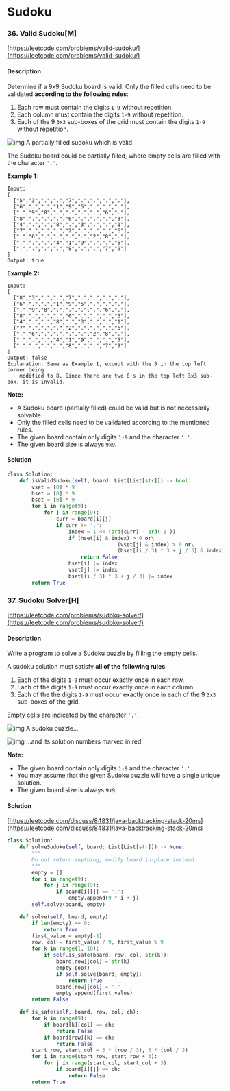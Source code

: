 # Sudoku



### 36. Valid Sudoku\[M\]

[https://leetcode.com/problems/valid-sudoku/](https://leetcode.com/problems/valid-sudoku/)

#### Description

Determine if a 9x9 Sudoku board is valid. Only the filled cells need to be validated **according to the following rules**:

1. Each row must contain the digits `1-9` without repetition.
2. Each column must contain the digits `1-9` without repetition.
3. Each of the 9 `3x3` sub-boxes of the grid must contain the digits `1-9` without repetition.

![img](https://upload.wikimedia.org/wikipedia/commons/thumb/f/ff/Sudoku-by-L2G-20050714.svg/250px-Sudoku-by-L2G-20050714.svg.png) A partially filled sudoku which is valid.

The Sudoku board could be partially filled, where empty cells are filled with the character `'.'`.

**Example 1:**

```text
Input:
[
  ["5","3",".",".","7",".",".",".","."],
  ["6",".",".","1","9","5",".",".","."],
  [".","9","8",".",".",".",".","6","."],
  ["8",".",".",".","6",".",".",".","3"],
  ["4",".",".","8",".","3",".",".","1"],
  ["7",".",".",".","2",".",".",".","6"],
  [".","6",".",".",".",".","2","8","."],
  [".",".",".","4","1","9",".",".","5"],
  [".",".",".",".","8",".",".","7","9"]
]
Output: true
```

**Example 2:**

```text
Input:
[
  ["8","3",".",".","7",".",".",".","."],
  ["6",".",".","1","9","5",".",".","."],
  [".","9","8",".",".",".",".","6","."],
  ["8",".",".",".","6",".",".",".","3"],
  ["4",".",".","8",".","3",".",".","1"],
  ["7",".",".",".","2",".",".",".","6"],
  [".","6",".",".",".",".","2","8","."],
  [".",".",".","4","1","9",".",".","5"],
  [".",".",".",".","8",".",".","7","9"]
]
Output: false
Explanation: Same as Example 1, except with the 5 in the top left corner being 
    modified to 8. Since there are two 8's in the top left 3x3 sub-box, it is invalid.
```

**Note:**

* A Sudoku board \(partially filled\) could be valid but is not necessarily solvable.
* Only the filled cells need to be validated according to the mentioned rules.
* The given board contain only digits `1-9` and the character `'.'`.
* The given board size is always `9x9`.

#### Solution

```python
class Solution:
    def isValidSudoku(self, board: List[List[str]]) -> bool:
        vset = [0] * 9
        hset = [0] * 9
        bset = [0] * 9
        for i in range(9):
            for j in range(9):
                curr = board[i][j]
                if curr != '.':
                    index = 1 << (ord(curr) - ord('0'))
                    if (hset[i] & index) > 0 or\
                                    (vset[j] & index) > 0 or\
                                    (bset[(i / 3) * 3 + j / 3] & index) > 0:
                        return False
                    hset[i] |= index
                    vset[j] |= index
                    bset[(i / 3) * 3 + j / 3] |= index
        return True
```

### 37. Sudoku Solver\[H\]

[https://leetcode.com/problems/sudoku-solver/](https://leetcode.com/problems/sudoku-solver/)

#### Description

Write a program to solve a Sudoku puzzle by filling the empty cells.

A sudoku solution must satisfy **all of the following rules**:

1. Each of the digits `1-9` must occur exactly once in each row.
2. Each of the digits `1-9` must occur exactly once in each column.
3. Each of the the digits `1-9` must occur exactly once in each of the 9 `3x3` sub-boxes of the grid.

Empty cells are indicated by the character `'.'`.

![img](https://upload.wikimedia.org/wikipedia/commons/thumb/f/ff/Sudoku-by-L2G-20050714.svg/250px-Sudoku-by-L2G-20050714.svg.png) A sudoku puzzle...

![img](https://upload.wikimedia.org/wikipedia/commons/thumb/3/31/Sudoku-by-L2G-20050714_solution.svg/250px-Sudoku-by-L2G-20050714_solution.svg.png) ...and its solution numbers marked in red.

**Note:**

* The given board contain only digits `1-9` and the character `'.'`.
* You may assume that the given Sudoku puzzle will have a single unique solution.
* The given board size is always `9x9`.

#### Solution

[https://leetcode.com/discuss/84831/java-backtracking-stack-20ms](https://leetcode.com/discuss/84831/java-backtracking-stack-20ms)

```python
class Solution:
    def solveSudoku(self, board: List[List[str]]) -> None:
        """
        Do not return anything, modify board in-place instead.
        """
        empty = []
        for i in range(9):
            for j in range(9):
                if board[i][j] == '.':
                    empty.append(9 * i + j)
        self.solve(board, empty)

    def solve(self, board, empty):
        if len(empty) == 0:
            return True
        first_value = empty[-1]
        row, col = first_value / 9, first_value % 9
        for k in range(1, 10):
            if self.is_safe(board, row, col, str(k)):
                board[row][col] = str(k)
                empty.pop()
                if self.solve(board, empty):
                    return True
                board[row][col] = '.'
                empty.append(first_value)
        return False

    def is_safe(self, board, row, col, ch):
        for k in range(9):
            if board[k][col] == ch:
                return False
            if board[row][k] == ch:
                return False
        start_row, start_col = 3 * (row / 3), 3 * (col / 3)
        for i in range(start_row, start_row + 3):
            for j in range(start_col, start_col + 3):
                if board[i][j] == ch:
                    return False
        return True
```

